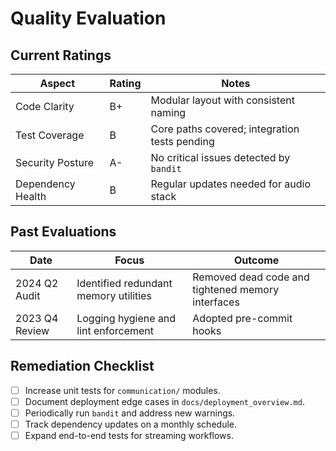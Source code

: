 # Quality Evaluation

## Current Ratings

| Aspect | Rating | Notes |
| --- | --- | --- |
| Code Clarity | B+ | Modular layout with consistent naming |
| Test Coverage | B | Core paths covered; integration tests pending |
| Security Posture | A- | No critical issues detected by `bandit` |
| Dependency Health | B | Regular updates needed for audio stack |

## Past Evaluations

| Date | Focus | Outcome |
| --- | --- | --- |
| 2024 Q2 Audit | Identified redundant memory utilities | Removed dead code and tightened memory interfaces |
| 2023 Q4 Review | Logging hygiene and lint enforcement | Adopted pre-commit hooks |

## Remediation Checklist
- [ ] Increase unit tests for `communication/` modules.
- [ ] Document deployment edge cases in `docs/deployment_overview.md`.
- [ ] Periodically run `bandit` and address new warnings.
- [ ] Track dependency updates on a monthly schedule.
- [ ] Expand end-to-end tests for streaming workflows.
